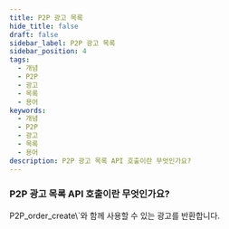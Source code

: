```yaml
---
title: P2P 광고 목록
hide_title: false
draft: false
sidebar_label: P2P 광고 목록
sidebar_position: 4
tags:
  - 개념
  - P2P
  - 광고
  - 목록
  - 용어
keywords:
  - 개념
  - P2P
  - 광고
  - 목록
  - 용어
description: P2P 광고 목록 API 호출이란 무엇인가요?
---
```


### P2P 광고 목록 API 호출이란 무엇인가요?

P2P_order_create\\`와 함께 사용할 수 있는 광고를 반환합니다.
